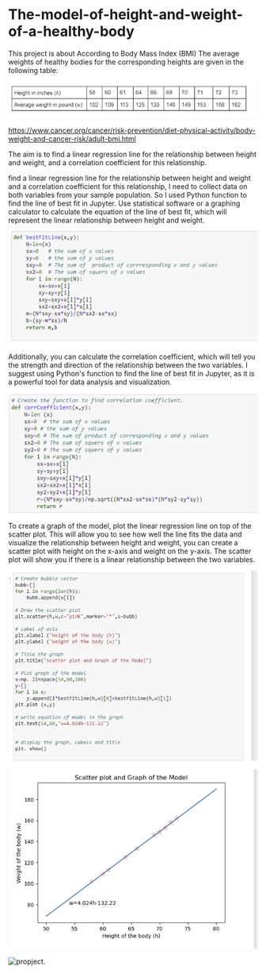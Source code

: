 # The-model-of-height-and-weight-of-a-healthy-body

This project is about According to Body Mass Index (BMI) The average weights of healthy bodies for the corresponding heights are given in the following table:

![The average weights of a healthy body for the corresponding heights are given in the following table.](resources/Averageweights.png)

https://www.cancer.org/cancer/risk-prevention/diet-physical-activity/body-weight-and-cancer-risk/adult-bmi.html

The aim is to find a linear regression line for the relationship between height and weight, and a correlation coefficient for this relationship.

find a linear regression line for the relationship between height and weight and a correlation coefficient for this relationship, I  need to collect data on both variables from your sample population. So I used Python function to find the line of best fit in Jupyter. Use statistical software or a graphing calculator to calculate the equation of the line of best fit, which will represent the linear relationship between height and weight.

![best fit line.](resources/1.png)

 Additionally, you can calculate the correlation coefficient, which will tell you the strength and direction of the relationship between the two variables. I suggest using Python's function to find the line of best fit in Jupyter, as it is a powerful tool for data analysis and visualization.

![corrCoefficient.](resources/2.png)

To create a graph of the model, plot the linear regression line on top of the scatter plot. This will allow you to see how well the line fits the data and visualize the relationship between height and weight, you can create a scatter plot with height on the x-axis and weight on the y-axis. The scatter plot will show you if there is a linear relationship between the two variables.

![Scatter.](resources/3.png)

![Scatter plot and Graph of the Model.](resources/4.png)


![propject.](resources/ProjectPythonImplementation.ipynb)
